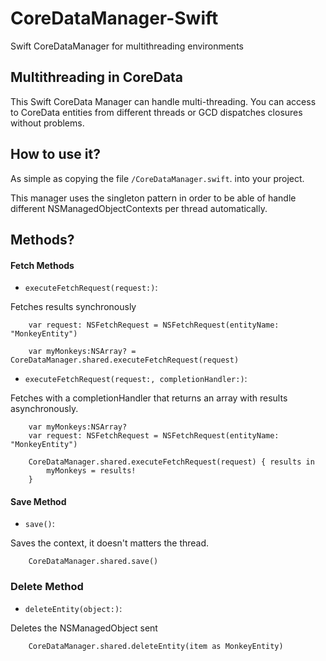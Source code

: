 CoreDataManager-Swift
=====================

Swift CoreDataManager for multithreading environments


Multithreading in CoreData
------------
This Swift CoreData Manager can handle multi-threading. You can access to CoreData entities from different threads or GCD dispatches closures without problems.


How to use it? 
------------

As simple as copying the file `/CoreDataManager.swift`. into your project.


This manager uses the singleton pattern in order to be able of handle different NSManagedObjectContexts per thread automatically.

Methods? 
------------
#### Fetch Methods

- `executeFetchRequest(request:)`: 

Fetches results synchronously

        var request: NSFetchRequest = NSFetchRequest(entityName: "MonkeyEntity")
        
        var myMonkeys:NSArray? = CoreDataManager.shared.executeFetchRequest(request)


- `executeFetchRequest(request:, completionHandler:)`: 

Fetches with a completionHandler that returns an array with results asynchronously.

        var myMonkeys:NSArray?
        var request: NSFetchRequest = NSFetchRequest(entityName: "MonkeyEntity")
        
        CoreDataManager.shared.executeFetchRequest(request) { results in
            myMonkeys = results!
        }


       
#### Save Method

- `save()`: 

Saves the context, it doesn't matters the thread.

        CoreDataManager.shared.save()

### Delete Method

- `deleteEntity(object:)`: 

Deletes the NSManagedObject sent

        CoreDataManager.shared.deleteEntity(item as MonkeyEntity)
